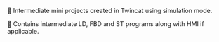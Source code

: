 📁 Intermediate mini projects created in Twincat using simulation mode.

🧠 Contains intermediate LD, FBD and ST programs along with HMI if applicable.
